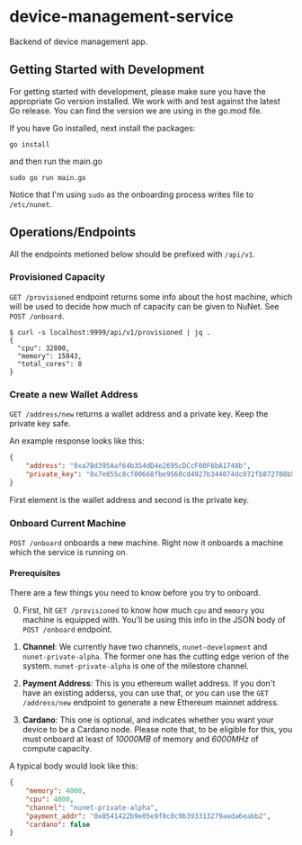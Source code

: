 # device-management-service

Backend of device management app.

## Getting Started with Development

For getting started with development, please make sure you have the appropriate Go version installed. We work with and test against the latest Go release. You can find the version we are using in the go.mod file.

If you have Go installed, next install the packages:

    go install

and then run the main.go

    sudo go run main.go

Notice that I'm using `sudo` as the onboarding process writes file to `/etc/nunet`.

## Operations/Endpoints

All the endpoints metioned below should be prefixed with `/api/v1`.
### Provisioned Capacity

`GET /provisioned` endpoint returns some info about the host machine, which will be used to decide how much of capacity can be given to NuNet. See `POST /onboard`.

```
$ curl -s localhost:9999/api/v1/provisioned | jq .
{
  "cpu": 32800,
  "memory": 15843,
  "total_cores": 8
}
```

### Create a new Wallet Address

`GET /address/new` returns a wallet address and a private key. Keep the private key safe.

An example response looks like this:

```json
{
    "address": "0xa7Bd395Aaf64b354dD4e2695cDCcF00F6bA1748b",
    "private_key": "0x7e855c8cf00668fbe9560cd4927b344074dc072fb872708b5b68ac3319bb918f"
}
```

First element is the wallet address and second is the private key.

### Onboard Current Machine

`POST /onboard` onboards a new machine. Right now it onboards a machine which the service is running on.

#### Prerequisites

There are a few things you need to know before you try to onboard.

0. First, hit `GET /provisioned` to know how much `cpu` and `memory` you machine is equipped with. You'll be using this info in the JSON body of `POST /onboard` endpoint.

1. **Channel**: We currently have two channels, `nunet-development` and `nunet-private-alpha`. The former one has the cutting edge verion of the system. `nunet-private-alpha` is one of the milestore channel.

2. **Payment Address**: This is you ethereum wallet address. If you don't have an existing adderss, you can use that, or you can use the `GET /address/new` endpoint to generate a new Ethereum mainnet address.

3. **Cardano**: This one is optional, and indicates whether you want your device to be a Cardano node. Please note that, to be eligible for this, you must onboard at least of *10000MB* of memory and *6000MHz* of compute capacity.

A typical body would look like this:

```json
{
    "memory": 4000,
    "cpu": 4000,
    "channel": "nunet-private-alpha",
    "payment_addr": "0x0541422b9e05e9f0c0c9b393313279aada6eabb2",
    "cardano": false
}
```
